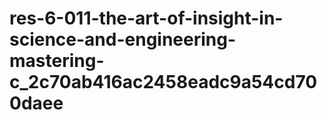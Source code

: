 # res-6-011-the-art-of-insight-in-science-and-engineering-mastering-c_2c70ab416ac2458eadc9a54cd700daee